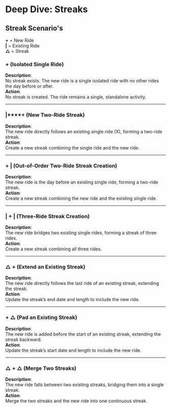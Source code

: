 # Deep Dive: Streaks

## Streak Scenario's

**+**  = New Ride  
**|** = Existing Ride  
**△** = Streak  

### **+**   (Isolated Single Ride)
**Description**:  
No streak exists. The new ride is a single isolated ride with no other rides the day before or after.  
**Action**:  
No streak is created. The ride remains a single, standalone activity.

---

### **|****+** (New Two-Ride Streak)
**Description**:  
The new ride directly follows an existing single ride (X), forming a two-ride streak.  
**Action**:  
Create a new streak combining the single ride and the new ride.

---

### **+** **|** (Out-of-Order Two-Ride Streak Creation)
**Description**:  
The new ride is the day before an existing single ride, forming a two-ride streak.  
**Action**:  
Create a new streak combining the new ride and the existing single ride.

---

### **|** **+** **|** (Three-Ride Streak Creation)
**Description**:  
The new ride bridges two existing single rides, forming a streak of three rides.  
**Action**:  
Create a new streak combining all three rides.

---

### **△** **+** (Extend an Existing Streak)
**Description**:  
The new ride directly follows the last ride of an existing streak, extending the streak.  
**Action**:  
Update the streak’s end date and length to include the new ride.

---

### **+** **△** (Pad an Existing Streak)
**Description**:  
The new ride is added before the start of an existing streak, extending the streak backward.  
**Action**:  
Update the streak’s start date and length to include the new ride.

---

### **△** **+** **△** (Merge Two Streaks)
**Description**:  
The new ride falls between two existing streaks, bridging them into a single streak.  
**Action**:  
Merge the two streaks and the new ride into one continuous streak.